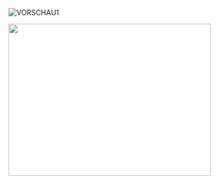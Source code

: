 
![VORSCHAU1](https://github.com/user-attachments/assets/84326337-7baa-4985-8bf4-52aa465a50dd)


<img src="https://github.com/user-attachments/assets/9046cc1b-a770-484d-a585-000c180f4805" width="400" height="300">
